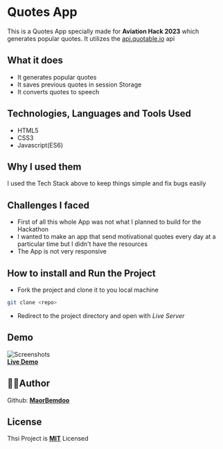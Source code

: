# Quotes App

This is a Quotes App specially made for **Aviation Hack 2023** which generates popular quotes. It utilizes the [api.quotable.io](https://api.quotable.io) api

## What it does

- It generates popular quotes
- It saves previous quotes in session Storage
- It converts quotes to speech

## Technologies, Languages and Tools Used

- HTML5
- CSS3
- Javascript(ES6)

## Why I used them

I used the Tech Stack above to keep things simple and fix bugs easily

## Challenges I faced

- First of all this whole App was not what I planned to build for the Hackathon
- I wanted to make an app that send motivational quotes every day at a particular time but I didn't have the resources
- The App is not very responsive

## How to install and Run the Project

- Fork the project and clone it to you local machine
```bash
git clone <repo>
```
- Redirect to the project directory and open with *Live Server*

## Demo

![Screenshots]()
<br>
**[Live Demo](https://bemdoom-aviation-hack-2023.vercel.app)**

## 👨‍💻Author

Github: **[MaorBemdoo](https://github.com/MaorBemdoo)**

## License

Thsi Project is **[MIT](LICENSE)** Licensed
